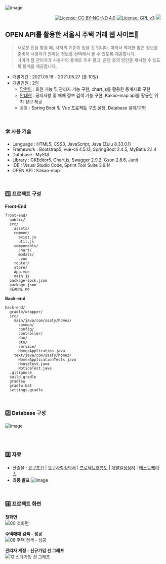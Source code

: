 ![image](https://user-images.githubusercontent.com/45550607/123782648-83456780-d910-11eb-94da-d6d0e5de7bc0.png)

<div align="right">

[![License: CC BY-NC-ND 4.0](https://img.shields.io/badge/License-CC%20BY--NC--ND%204.0-lightgrey.svg)](https://creativecommons.org/licenses/by-nc-nd/4.0/) [![License: GPL v3](https://img.shields.io/badge/License-GPLv3-blue.svg)](https://www.gnu.org/licenses/gpl-3.0) <a href="https://hits.seeyoufarm.com"/><img src="https://hits.seeyoufarm.com/api/count/incr/badge.svg?url=https://github.com/Homez-House/Homez"/></a>

</div>

## OPEN API를 활용한 서울시 주택 거래 웹 사이트🏡 
> 새로운 집을 찾을 때, 각자의 기준이 있을 것 입니다. 따라서 최대한 많은 정보를 준비해 사용자가 원하는 정보를 선택해서 볼 수 있도록 제공합니다.<br>
> 나아가 웹 관리자가 사용자의 통계로 추후 광고, 운영 등의 방안을 제시할 수 있도록 통계를 제공합니다.

- 개발기간 : 2021.05.18 - 2021.05.27 (총 10일)
- 개발인원 : 2인
  - [당현아](https://github.com/eona1301) : 회원 기능 및 관리자 기능 구현, chart.js를 활용한 통계자료 구현
  - [안대현](https://github.com/daehyun1023) : 공지사항 및 매매 정보 검색 기능 구현, Kakao-map api를 활용한 위치 정보 제공
  - 공동 : Spring Boot 및 Vue 프로젝트 구조 설정, Database 설계/구현

<br>

### 🛠 사용 기술
- Language : HTML5, CSS3, JavaScript, Java (Zulu 8.33.0.1)
- Framework : Bootstrap5, vue-cli 4.5.13, SpringBoot 2.4.5, MyBatis 2.1.4
- Database : MySQL
- Library : CKEditor5, Chart.js, Swagger 2.9.2, Gson 2.8.6, Junit
- IDE : Visual Studio Code, Sprint Tool Suite 3.9.14
- OPEN API : Kakao-map

<br>

### 1️⃣ 프로젝트 구성

**Front-End**
```
front-end/
  public/
  src/
    assets/
    common/
      axios.js
      util.js
    components/
      chart/
      modals/
      .vue
    router/
    store/
    App.vue
    main.js
  package-lock.json
  package.json
  README.md
```

**Back-end**
```
back-end/
  gradle/wrapper/
  src/
    main/java/com/ssafy/homez/
      common/
      config/
      controller/
      dao/
      dto/
      service/
      HomezApplication.java
    text/java/com/ssafy/homez/
      HomezApplicationTests.java
      HouseTest.java
      NoticeTest.java
  .gitignore
  build.gradle
  gradlew
  gradlw.bat
  settings.gradle
```

<br>

### 2️⃣ Database 구성

![image](https://user-images.githubusercontent.com/45550607/123820513-9b7bad80-d935-11eb-9232-9903a0739d63.png)

<br><br>

### 3️⃣ 자료

- 산출물 : [요구조건](https://docs.google.com/document/d/1p-SGSSefXCOUUcknbobOb2VE--ZSoSpjk0fYEuX49ak/edit?usp=sharing) | [요구사항정의서](https://docs.google.com/spreadsheets/d/1WpeoD_AWJMRUXC347Wqrz-eq-tYtPQd87targpkAoNo/edit?usp=sharing) | [프로젝트흐름도](https://www.figma.com/file/5bNSRQgHkd11eruEllCMqd/Homez?node-id=0%3A1) | [개발일정정리](https://docs.google.com/spreadsheets/d/1wRDpXA7T7uTvxhGH3w3dI8ZHN5hW0lQ2iZnWQf3DqbU/edit?usp=sharing) | [테스트케이스](https://docs.google.com/spreadsheets/d/1Oo7_bG9lv-PPGNL2pPxGTwaPpJNvsywQorQu2lWpQOo/edit?usp=sharing)
- **최종 발표**
![image](https://user-images.githubusercontent.com/45550607/123815713-a9c7ca80-d931-11eb-85d8-83aca084fc29.png)
<br>

### 4️⃣ 프로젝트 화면

**첫화면**<br>
![00  첫화면](https://user-images.githubusercontent.com/45550607/123820747-c6fe9800-d935-11eb-856f-5b5b680f45fb.png)

**주택매매 검색 - 성공**<br>
![08  주택 검색 - 성공](https://user-images.githubusercontent.com/45550607/123820796-cebe3c80-d935-11eb-8f8f-ea6ad0a3cdb7.png)

**관리자 계정 - 신규가입 선 그래프**<br>
![12  신규가입 선 그래프](https://user-images.githubusercontent.com/45550607/123820766-c8c85b80-d935-11eb-86f8-9ffc6a33511f.png)

